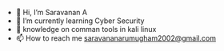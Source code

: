 - 👋 Hi, I’m Saravanan A
- 🌱 I’m currently learning Cyber Security
- 💭 knowledge on comman tools in kali linux
- 📫 How to reach me saravananarumugham2002@gmail.com
  

<!---
saran0502/saran0502 is a ✨ special ✨ repository because its `README.md` (this file) appears on your GitHub profile.
You can click the Preview link to take a look at your changes.
--->
